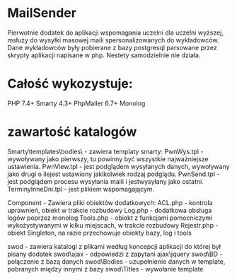 # MailSender
Pierwotnie dodatek do aplikacji wspomagania uczelni dla uczelni wyższej,
msłuży do wysyłki masowej maili spersonalizowanych do wykładowców.
Dane wykładowców były pobierane z bazy postgresql parsowane przez skrypty aplikacji napisane w php.
Nestety samodzielnie nie działa.

# Całość wykozystuje:
PHP 7.4+
Smarty 4.3+
PhpMailer 6.7+
Monolog
# zawartość katalogów

Smarty\templates\bodies\ - zawiera templaty smarty:
PwnWys.tpl - wywoływany jako pierwszy, tu powinny być wszystkie najważniejsze ustawienia.
PwnView.tpl - jest podglądem wysyłanych danych, wywoływany jako drugi o ilejest ustawiony jakikolwiek rodzaj podglądu.
PwnSend.tpl - jest podglądem procesu wysyłania maili i jestwysyłany jako ostatni.
TerminyInneDni.tpl - jest plikiem wspomagającym.

Component - Zawiera pliki obiektów dodatkowych:
ACL.php - kontrola uprawnień, obiekt w trakcie rozbudowy
Log.php - dodatkowa obsługa logów poprzez monolog
Tools.php - obiekt z funkcjami pomocniczymi wykożystywanymi w kilku miejscach, w trakcie rozbudowy
Rejestr.php - obiekt Singleton, na razie przechowuje obiekty bazy, log i tools

swod - zawiera katalogi z plikami według koncepcji aplikacji do której był pisany dodatek
swod\ajax - odpowiedzi z zapytani ajax\jquery
swod\BD - połączenie z bazą danych
swod\Bodies - uzupełnienie danych w template, pobranych między innymi z bazy
swod\Titles - wywołanie template 

